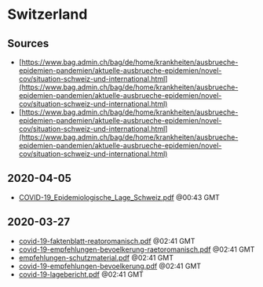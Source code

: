 # Switzerland

## Sources

* [https://www.bag.admin.ch/bag/de/home/krankheiten/ausbrueche-epidemien-pandemien/aktuelle-ausbrueche-epidemien/novel-cov/situation-schweiz-und-international.html](https://www.bag.admin.ch/bag/de/home/krankheiten/ausbrueche-epidemien-pandemien/aktuelle-ausbrueche-epidemien/novel-cov/situation-schweiz-und-international.html)
* [https://www.bag.admin.ch/bag/de/home/krankheiten/ausbrueche-epidemien-pandemien/aktuelle-ausbrueche-epidemien/novel-cov/situation-schweiz-und-international.html](https://www.bag.admin.ch/bag/de/home/krankheiten/ausbrueche-epidemien-pandemien/aktuelle-ausbrueche-epidemien/novel-cov/situation-schweiz-und-international.html)


## 2020-04-05

* [COVID-19\_Epidemiologische\_Lage\_Schweiz.pdf](73215ae2d7ef4d59770acb8ed592375a9bdb7024/file.pdf) @00:43 GMT

## 2020-03-27

* [covid-19-faktenblatt-reatoromanisch.pdf](7e2144661e7651397df8168f098dfa00db3d7600/file.pdf) @02:41 GMT
* [covid-19-empfehlungen-bevoelkerung-raetoromanisch.pdf](6ca36c3100e7d00743f9e6ebc766d49b81479fd6/file.pdf) @02:41 GMT
* [empfehlungen-schutzmaterial.pdf](272680eddd503dd3b84ca182c6eba4ec9a73c399/file.pdf) @02:41 GMT
* [covid-19-empfehlungen-bevoelkerung.pdf](d476d5f47b5a5159249a24e4374ebfa46be10d26/file.pdf) @02:41 GMT
* [covid-19-lagebericht.pdf](cb10594137ca312504610fd7924e99d38d2744cf/file.pdf) @02:41 GMT
